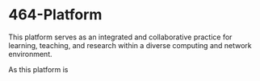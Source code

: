 # 464-Platform
This platform serves as an integrated and collaborative practice for learning, teaching, and research within a diverse computing and network environment.

As this platform is 
